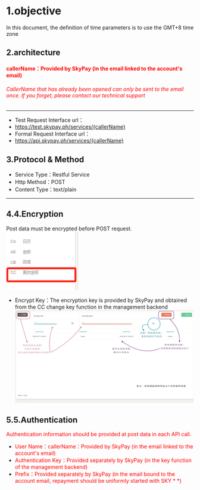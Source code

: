 # 1.objective

In this document, the definition of time parameters is to use the GMT+8 time zone
## 2.architecture
#### <font color = red>callerName：Provided by SkyPay (in the email linked to the account's email)</font>
######  <font color = red>CallerName that has already been opened can only be sent to the email once. If you forget, please contact our technical support</font>
_________________
- Test Request Interface url：
- https://test.skypay.ph/services/{callerName}
- Formal Request Interface url：
- https://api.skypay.ph/services/{callerName}
## 3.Protocol & Method 
- Service Type：Restful Service
- Http Method：POST
- Content Type：text/plain
_________________

## 4.4.Encryption
Post data must be encrypted before POST request.
![](./public/CC更改金钥.png "Shiprock")
- Encrypt Key：The encryption key is provided by SkyPay and obtained from the CC change key function in the management backend
![](./public/生成秘钥流程.jpg)

## 5.5.Authentication 
<font color = red>Authentication information should be provided at post data in each API call.</font>
- <font color = red>User Name：callerName：Provided by SkyPay (in the email linked to the account's email)</font>
- <font color = red>Authentication Key：Provided separately by SkyPay (in the key function of the management backend)</font>
- <font color = red>Prefix：Provided separately by SkyPay (in the email bound to the account email, repayment should be uniformly started with SKY * *)</font>